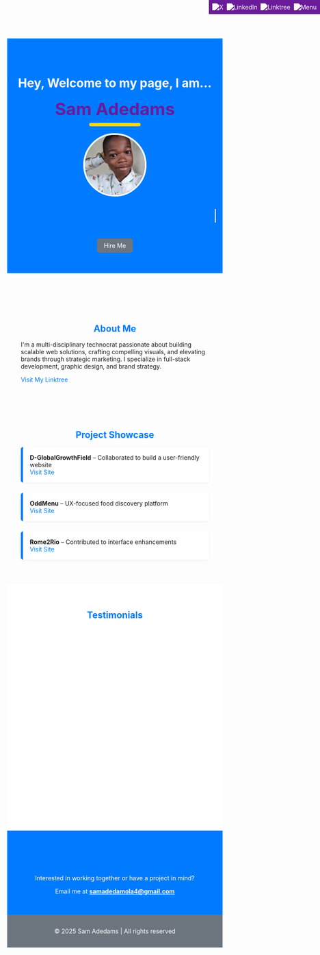 <!DOCTYPE html>
<html lang="en">
<head>
  <meta charset="UTF-8" />
  <meta name="viewport" content="width=device-width, initial-scale=1.0" />
  <title>Sam Adedams | Portfolio</title>
  <style>
    :root {
      --primary-color: #007BFF;
      --secondary-color: #6c757d;
      --background-light: #f8f9fa;
      --text-dark: #212529;
      --accent-purple: #6a1b9a;
    }

    body {
      font-family: 'Segoe UI', sans-serif;
      margin: 0;
      padding: 0;
      background: var(--background-light);
      color: var(--text-dark);
    }

    .social-bar {
      position: fixed;
      top: 0;
      right: 0;
      background: var(--accent-purple);
      padding: 0.5rem;
      display: flex;
      gap: 0.5rem;
      z-index: 1000;
    }

    .social-bar img {
      width: 24px;
      height: 24px;
      filter: brightness(0) invert(1);
      cursor: pointer;
      transition: transform 0.3s;
    }

    .social-bar img:hover {
      transform: scale(1.1);
    }

    .hero {
      background: var(--primary-color);
      color: #fff;
      text-align: center;
      padding: 3rem 1rem;
      margin-top: 2.5rem;
    }

    .brand-name {
      font-size: 2.5rem;
      font-weight: bold;
      color: var(--accent-purple);
      margin: 0.5rem 0;
    }

    .underline {
      width: 120px;
      height: 8px;
      background: gold;
      margin: 0 auto 1rem;
      border-radius: 4px;
    }

    .profile-img {
      width: 140px;
      height: 140px;
      border-radius: 50%;
      margin: 1rem auto;
      display: block;
      border: 4px solid #fff;
      object-fit: cover;
    }

    #animated-title {
      font-size: 1.3rem;
      font-weight: bold;
      height: 2rem;
      overflow: hidden;
      white-space: nowrap;
      border-right: 2px solid #fff;
      animation: blink-caret 0.75s step-end infinite;
    }

    @keyframes blink-caret {
      from, to { border-color: transparent; }
      50% { border-color: white; }
    }

    .hire-btn {
      display: inline-block;
      margin-top: 1rem;
      padding: 0.5rem 1rem;
      background: var(--secondary-color);
      color: #fff;
      text-decoration: none;
      border-radius: 5px;
      transition: background 0.3s;
    }

    .hire-btn:hover {
      background: #5a6268;
    }

    section {
      padding: 2rem;
      max-width: 800px;
      margin: auto;
    }

    section h2 {
      color: var(--primary-color);
      margin-bottom: 1rem;
      text-align: center;
    }

    ul {
      list-style: none;
      padding: 0;
    }

    li {
      margin-bottom: 1.5rem;
      background: #fff;
      padding: 1rem;
      border-left: 5px solid var(--primary-color);
      border-radius: 5px;
      box-shadow: 0 2px 5px rgba(0,0,0,0.05);
    }

    a {
      color: var(--primary-color);
      text-decoration: none;
    }

    a:hover {
      text-decoration: underline;
    }

    #testimonials {
      padding: 2rem;
      background: #fff;
      text-align: center;
    }

    .testimonial-box {
      background: var(--secondary-color);
      color: #fff;
      margin: 1rem auto;
      padding: 1rem 2rem;
      border-radius: 8px;
      max-width: 700px;
      opacity: 0;
      transform: translateY(20px);
      transition: opacity 1s ease, transform 1s ease;
    }

    .testimonial-box.visible {
      opacity: 1;
      transform: translateY(0);
    }

    .testimonial-box h4 {
      margin-top: 1rem;
      font-weight: normal;
      font-style: italic;
    }

    #contact {
      text-align: center;
      padding: 2rem;
      background: var(--primary-color);
      color: #fff;
    }

    #contact a {
      color: #fff;
      font-weight: bold;
      text-decoration: underline;
    }

    footer {
      text-align: center;
      padding: 1rem;
      background: var(--secondary-color);
      color: #fff;
    }
  </style>
</head>
<body>
  <div class="social-bar">
    <a href="https://x.com/@SamDigitalHub" target="_blank" title="X (Twitter)">
      <img src="x-icon.png" alt="X" />
    </a>
    <a href="https://linkedin.com/in/SamAdedams" target="_blank" title="LinkedIn">
      <img src="linkedin-icon.png" alt="LinkedIn" />
    </a>
    <a href="https://linktr.ee/SamdigitalHub" target="_blank" title="Linktree">
      <img src="link-icon.png" alt="Linktree" />
    </a>
    <a href="#" title="Menu">
      <img src="menu-icon.png" alt="Menu" />
    </a>
  </div>

  <header class="hero">
    <h1>Hey, Welcome to my page, I am...</h1>
    <h2 class="brand-name">Sam Adedams</h2>
    <div class="underline"></div>
    <img src=IMG_20240602_094643_742.jpg alt="Sam's Profile" class="profile-img" />
    <h3 id="animated-title"></h3>
    <a href="mailto:samadedamola4@gmail.com" class="hire-btn">Hire Me</a>
  </header>

  <section id="about">
    <h2>About Me</h2>
    <p>
      I'm a multi-disciplinary technocrat passionate about building scalable web solutions, crafting compelling visuals, and elevating brands through strategic marketing. I specialize in full-stack development, graphic design, and brand strategy.
    </p>
    <p><a href="https://linktr.ee/SamdigitalHub" target="_blank">Visit My Linktree</a></p>
  </section>

  <section id="projects">
    <h2>Project Showcase</h2>
    <ul>
      <li>
        <strong>D-GlobalGrowthField</strong> – Collaborated to build a user-friendly website<br />
        <a href="https://www.dglobalgrowthfield.com" target="_blank">Visit Site</a>
      </li>
      <li>
        <strong>OddMenu</strong> – UX-focused food discovery platform<br />
        <a href="https://www.oddmenu.com" target="_blank">Visit Site</a>
      </li>
      <li>
        <strong>Rome2Rio</strong> – Contributed to interface enhancements<br />
        <a href="https://www.rome2rio.com" target="_blank">Visit Site</a>
      </li>
    </ul>
  </section>

  <section id="testimonials">
    <h2>Testimonials</h2>
    <div class="testimonial-box">
      <p>"Sam is a visionary developer. He transformed our brand presence online with precision and creativity."</p>
      <h4>— D-GlobalGrowthField Team</h4>
    </div>
    <div class="testimonial-box">
      <p>"Working with Sam was seamless. His design instincts and marketing strategy helped us scale fast."</p>
      <h4>— OddMenu Founder</h4>
    </div>
    <div class="testimonial-box">
      <p>"Sam’s full-stack skills and branding insights are unmatched. Highly recommended."</p>
      <h4>— Rome2Rio UX Lead</h4>
    </div>
  </section>

  <section id="contact">
    <h2>Let's Talk</h2>
    <p>Interested in working together or have a project in mind?</p>
    <p>Email me at <a href="mailto:samadedamola4@gmail.com">samadedamola4@gmail.com</a></p>
  </section>

  <footer>
    <p>© 2025 Sam Adedams | All rights reserved</p>
  </footer>

  <script>
    //[43dcd9a7-70db-4a1f-b0ae-981daa162054](https://github.com/Ronnie434/30-days-of-React/tree/22142106cb46f717a1259f84227cc90ed7fe50cc/02_Day_Introduction_to_React%2F02_introduction_to_react.md?citationMarker=43dcd9a7-70db-4a1f-b0ae-981daa162054 "1")
<script>
    // Typewriter animation
    const titles = [
      "Full Stack Developer",
      "Graphics Designer",
      "Brand Marketer"
    ];

    let titleIndex = 0;
    let charIndex = 0;
    const speed = 100;
    const target = document.getElementById("animated-title");

    function typeTitle() {
      if (charIndex < titles[titleIndex].length) {
        target.textContent += titles[titleIndex].charAt(charIndex);
        charIndex++;
        setTimeout(typeTitle, speed);
      } else {
        setTimeout(eraseTitle, 1500);
      }
    }

    function eraseTitle() {
      if (charIndex > 0) {
        target.textContent = titles[titleIndex].substring(0, charIndex - 1);
        charIndex--;
        setTimeout(eraseTitle, speed / 2);
      } else {
        titleIndex = (titleIndex + 1) % titles.length;
        setTimeout(typeTitle, speed);
      }
    }

    document.addEventListener("DOMContentLoaded", typeTitle);

    // Fade-in animation for testimonials
    const testimonialBoxes = document.querySelectorAll('.testimonial-box');

    window.addEventListener('scroll', () => {
      testimonialBoxes.forEach(box => {
        const rect = box.getBoundingClientRect();
        if (rect.top < window.innerHeight - 50) {
          box.classList.add('visible');
        }
      });
    });
  </script>
</body>
</html>
